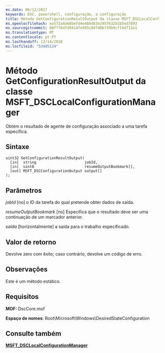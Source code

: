 ```yaml
---
ms.date: 06/12/2017
keywords: DSC, powershell, configuração, a configuração
title: Método GetConfigurationResultOutput da classe MSFT_DSCLocalConfigurationManager
ms.openlocfilehash: ea572a4a66befd4e4b8d83e2957632b1b5ed7d93
ms.sourcegitcommit: 00ff76d7d9414fe585c04740b739b9cf14d711e1
ms.translationtype: MT
ms.contentlocale: pt-PT
ms.lasthandoff: 12/14/2018
ms.locfileid: "53405124"
---
```

# <a name="getconfigurationresultoutput-method-of-the-msftdsclocalconfigurationmanager-class"></a>Método GetConfigurationResultOutput da classe MSFT_DSCLocalConfigurationManager

Obtém o resultado de agente de configuração associado a uma tarefa específica.

## <a name="syntax"></a>Sintaxe

```mof
uint32 GetConfigurationResultOutput(
  [in]  string                      jobId,
  [in]  uint8                       resumeOutputBookmark[],
  [out] MSFT_DSCConfigurationOutput output[]
);
```

## <a name="parameters"></a>Parâmetros

*jobId* \[no\] o ID da tarefa do qual pretende obter dados de saída.

*resumeOutputBookmark* \[no\] Especifica que o resultado deve ser uma continuação de um marcador anterior.

*saída* \[horizontalmente\] a saída para o trabalho especificado.

## <a name="return-value"></a>Valor de retorno

Devolve zero com êxito; caso contrário, devolve um código de erro.

## <a name="remarks"></a>Observações

Este é um método estático.

## <a name="requirements"></a>Requisitos

**MOF:** DscCore.mof

**Espaço de nomes**: Root\Microsoft\Windows\DesiredStateConfiguration

## <a name="see-also"></a>Consulte também

[**MSFT_DSCLocalConfigurationManager**](msft-dsclocalconfigurationmanager.md)